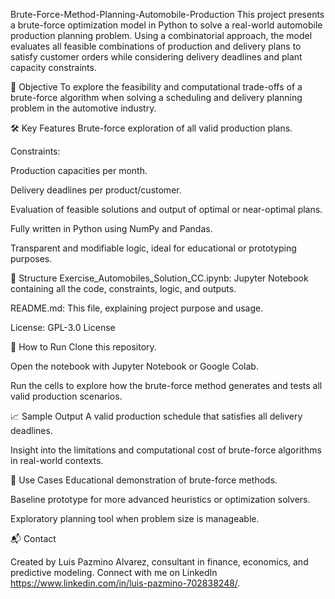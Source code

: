 Brute-Force-Method-Planning-Automobile-Production
This project presents a brute-force optimization model in Python to solve a real-world automobile production planning problem. Using a combinatorial approach, the model evaluates all feasible combinations of production and delivery plans to satisfy customer orders while considering delivery deadlines and plant capacity constraints.

📌 Objective
To explore the feasibility and computational trade-offs of a brute-force algorithm when solving a scheduling and delivery planning problem in the automotive industry.

🛠️ Key Features
Brute-force exploration of all valid production plans.

Constraints:

Production capacities per month.

Delivery deadlines per product/customer.

Evaluation of feasible solutions and output of optimal or near-optimal plans.

Fully written in Python using NumPy and Pandas.

Transparent and modifiable logic, ideal for educational or prototyping purposes.

📂 Structure
Exercise_Automobiles_Solution_CC.ipynb: Jupyter Notebook containing all the code, constraints, logic, and outputs.

README.md: This file, explaining project purpose and usage.

License: GPL-3.0 License

🚀 How to Run
Clone this repository.

Open the notebook with Jupyter Notebook or Google Colab.

Run the cells to explore how the brute-force method generates and tests all valid production scenarios.

📈 Sample Output
A valid production schedule that satisfies all delivery deadlines.

Insight into the limitations and computational cost of brute-force algorithms in real-world contexts.

🧠 Use Cases
Educational demonstration of brute-force methods.

Baseline prototype for more advanced heuristics or optimization solvers.

Exploratory planning tool when problem size is manageable.

📬 Contact

Created by Luis Pazmino Alvarez, consultant in finance, economics, and predictive modeling.
Connect with me on LinkedIn https://www.linkedin.com/in/luis-pazmino-702838248/.


